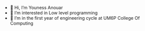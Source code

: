 - 👋 Hi, I’m Youness Anouar 
- 👀 I’m interested in Low level programming 
- 🌱 I’m in the first year of engineering cycle at UM6P College Of Computing


<!---
Uness10/Uness10 is a ✨ special ✨ repository because its `README.md` (this file) appears on your GitHub profile.
You can click the Preview link to take a look at your changes.
--->
